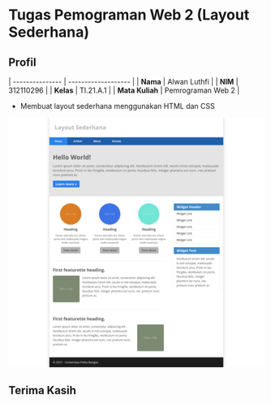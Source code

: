 # Tugas Pemograman Web 2 (Layout Sederhana)
## Profil
| --------------- | ------------------- |
| **Nama**        | Alwan Luthfi        |
| **NIM**         | 312110296           |
| **Kelas**       | TI.21.A.1           |
| **Mata Kuliah** | Pemrograman Web 2   |

- Membuat layout sederhana menggunakan HTML dan CSS

![Gambar 1](img/Example.png)

## Terima Kasih
